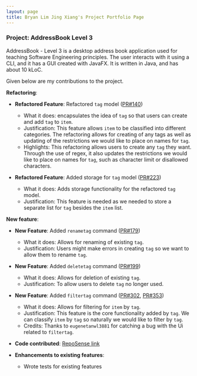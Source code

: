 ```yaml
---
layout: page
title: Bryan Lim Jing Xiang's Project Portfolio Page
---
```


### Project: AddressBook Level 3

AddressBook - Level 3 is a desktop address book application used for teaching Software Engineering principles. The user interacts with it using a CLI, and it has a GUI created with JavaFX. It is written in Java, and has about 10 kLoC.

Given below are my contributions to the project.

**Refactoring**:

* **Refactored Feature**: Refactored `tag` model ([PR#140](https://github.com/AY2223S1-CS2103T-W16-2/tp/pull/140))
  * What it does: encapsulates the idea of `tag` so that users can create and add `tag` to `item`.
  * Justification: This feature allows `item` to be classified into different categories. The refactoring allows for creating of any tags as well as updating of the restrictions we would like to place on names for `tag`.
  * Highlights: This refactoring allows users to create any `tag` they want. Through the use of regex, it also updates the restrictions we would like to place on names for `tag`, such as character limit or disallowed characters.

* **Refactored Feature**: Added storage for `tag` model ([PR#223](https://github.com/AY2223S1-CS2103T-W16-2/tp/pull/223))
  * What it does: Adds storage functionality for the refactored `tag` model.
  * Justification: This feature is needed as we needed to store a separate list for `tag` besides the `item` list.

**New feature**:

* **New Feature**: Added `renametag` command ([PR#179](https://github.com/AY2223S1-CS2103T-W16-2/tp/pull/179))
  * What it does: Allows for renaming of existing `tag`.
  * Justification: Users might make errors in creating `tag` so we want to allow them to rename `tag`.

* **New Feature**: Added `deletetag` command ([PR#199](https://github.com/AY2223S1-CS2103T-W16-2/tp/pull/199))
  * What it does: Allows for deletion of existing `tag`.
  * Justification: To allow users to delete `tag` no longer used.

* **New Feature**: Added `filtertag` command ([PR#302](https://github.com/AY2223S1-CS2103T-W16-2/tp/pull/302), [PR#353](https://github.com/AY2223S1-CS2103T-W16-2/tp/pull/353))
  * What it does: Allows for filtering for `item` by `tag`.
  * Justification: This feature is the core functionality added by `tag`. We can classify `item` by `tag` so naturally we would like to filter by `tag`.
  * Credits: Thanks to `eugenetanwl3881` for catching a bug with the Ui related to `filtertag`.

* **Code contributed**: [RepoSense link](https://nus-cs2103-ay2223s1.github.io/tp-dashboard/?search=&sort=groupTitle&sortWithin=title&timeframe=commit&mergegroup=&groupSelect=groupByRepos&breakdown=true&checkedFileTypes=docs~functional-code~test-code~other&since=2022-09-16&tabOpen=true&tabType=authorship&tabAuthor=bryanljx&tabRepo=AY2223S1-CS2103T-W16-2%2Ftp%5Bmaster%5D&authorshipIsMergeGroup=false&authorshipFileTypes=docs~functional-code~test-code&authorshipIsBinaryFileTypeChecked=false&authorshipIsIgnoredFilesChecked=false)

* **Enhancements to existing features**:
  * Wrote tests for existing features
